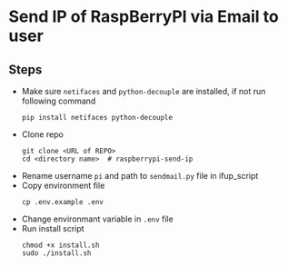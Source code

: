 # Send IP of RaspBerryPI via Email to user
## Steps
- Make sure `netifaces` and `python-decouple` are installed, if not run following command
    ```
    pip install netifaces python-decouple
    ```
- Clone repo
    ```
    git clone <URL of REPO>
    cd <directory name>  # raspberrypi-send-ip
    ```
- Rename username `pi` and path to `sendmail.py` file in ifup_script
- Copy environment file
    ```
    cp .env.example .env
    ```
- Change environmant variable in `.env` file
- Run install script
    ```
    chmod +x install.sh
    sudo ./install.sh
    ```